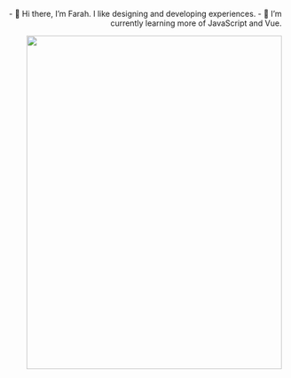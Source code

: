 <p align="right">
- 👋 Hi there, I’m Farah. I like designing and developing experiences.
- 🌱 I’m currently learning more of JavaScript and Vue.
</p>

<p align="right">
  <img width="460" height="600" src="undraw_In_progress_re_m1l6">
</p>

<!---
auorra/auorra is a ✨ special ✨ repository because its `README.md` (this file) appears on your GitHub profile.
You can click the Preview link to take a look at your changes.
--->
